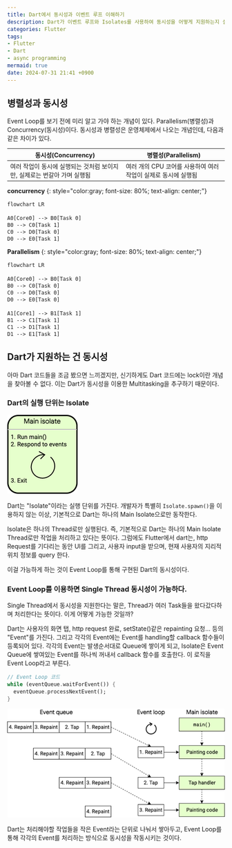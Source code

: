 ```yaml
---
title: Dart에서 동시성과 이벤트 루프 이해하기
description: Dart가 이벤트 루프와 Isolates를 사용하여 동시성을 어떻게 지원하는지 설명합니다.
categories: Flutter
tags:
- Flutter
- Dart
- async programming
mermaid: true
date: 2024-07-31 21:41 +0900
---
```

## 병렬성과 동시성
Event Loop를 보기 전에 미리 알고 가야 하는 개념이 있다. Parallelism(병렬성)과 Concurrency(동시성)이다. 동시성과 병렬성은 운영체제에서 나오는 개념인데, 다음과 같은 차이가 있다.

| 동시성(Concurrency) | 병렬성(Parallelism) |
|---|---|
| 여러 작업이 동시에 실행되는 것처럼 보이지만, 실제로는 번갈아 가며 실행됨 | 여러 개의 CPU 코어를 사용하여 여러 작업이 실제로 동시에 실행됨 |

**concurrency**
{: style="color:gray; font-size: 80%; text-align: center;"}
```mermaid
flowchart LR

A0[Core0] --> B0[Task 0]
B0 --> C0[Task 1]
C0 --> D0[Task 0]
D0 --> E0[Task 1]
```


**Parallelism**
{: style="color:gray; font-size: 80%; text-align: center;"}
```mermaid
flowchart LR

A0[Core0] --> B0[Task 0]
B0 --> C0[Task 0]
C0 --> D0[Task 0]
D0 --> E0[Task 0]

A1[Core1] --> B1[Task 1]
B1 --> C1[Task 1]
C1 --> D1[Task 1]
D1 --> E1[Task 1]
```

## Dart가 지원하는 건 동시성
아마 Dart 코드들을 조금 봤으면 느끼겠지만, 신기하게도 Dart 코드에는 lock이란 개념을 찾아볼 수 없다. 이는 Dart가 동시성을 이용한 Multitasking을 추구하기 때문이다.

### Dart의 실행 단위는 Isolate

![Isolate](/assets/img/event_loop/main_isolate.png)

Dart는 "Isolate"이라는 실행 단위를 가진다. 개발자가 특별히 `Isolate.spawn()`을 이용하지 않는 이상, 기본적으로 Dart는 하나의 Main Isolate으로만 동작한다.


Isolate은 하나의 Thread로만 실행된다. 즉, 기본적으로 Dart는 하나의 Main Isolate Thread로만 작업을 처리하고 있다는 뜻이다. 그럼에도 Flutter에서 dart는, http Request를 기다리는 동안 UI를 그리고, 사용자 input을 받으며, 현재 사용자의 지리적 위치 정보를 query 한다.


이걸 가능하게 하는 것이 Event Loop를 통해 구현된 Dart의 동시성이다.

### Event Loop를 이용하면 Single Thread 동시성이 가능하다.
Single Thread에서 동시성을 지원한다는 말은, Thread가 여러 Task들을 왔다갔다하며 처리한다는 뜻이다. 이게 어떻게 가능한 것일까?

Dart는 사용자의 화면 탭, http request 완료, setState()같은 repainting 요청... 등의 "Event"를 가진다. 그리고 각각의 Event에는 Event를 handling할 callback 함수들이 등록되어 있다. 각각의 Event는 발생순서대로 Queue에 쌓이게 되고, Isolate은 Event Queue에 쌓여있는 Event를 하나씩 꺼내서 callback 함수를 호출한다. 이 로직을 Event Loop라고 부른다.
```dart
// Event Loop 코드
while (eventQueue.waitForEvent()) {
  eventQueue.processNextEvent();
}
```

![Event Loop](/assets/img/event_loop/Event_loop.png)

Dart는 처리해야할 작업들을 작은 Event라는 단위로 나눠서 쌓아두고, Event Loop를 통해 각각의 Event를 처리하는 방식으로 동시성을 작동시키는 것이다.